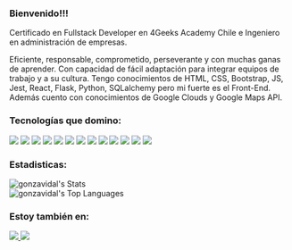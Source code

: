 ### Bienvenido!!!


Certificado en Fullstack Developer en 4Geeks Academy Chile e Ingeniero en administración de empresas.

Eficiente, responsable, comprometido, perseverante y con muchas ganas de aprender. Con capacidad de fácil adaptación para integrar equipos de trabajo y a su cultura.
Tengo conocimientos de HTML, CSS, Bootstrap, JS, Jest, React, Flask, Python, SQLalchemy pero mi fuerte es el Front-End. Además cuento con conocimientos de Google Clouds y Google Maps API.


### Tecnologías que domino:
<div>
<img src = "https://img.shields.io/badge/-HTML5-E34F26?style=flat&logo=html5&logoColor=white"> 
<img src = "https://img.shields.io/badge/-CSS3-1572B6?style=flat&logo=css3&logoColor=white">
<img src="https://img.shields.io/badge/-Bootstrap-563D7C?style=flat&logo=bootstrap&logoColor=white">
<img src="https://img.shields.io/badge/-JavaScript-eed718?style=flat&logo=javascript&logoColor=ffffff">
<img src="https://img.shields.io/badge/-React.js-000000?style=flat&logo=react&logoColor=00c8ff">
<img src="http://img.shields.io/badge/-Git-F1502F?style=flat&logo=git&logoColor=FFFFFF">
<img src="https://img.shields.io/badge/-Python-black?style=flat&logo=python&logoColor=white"> 
<img src="https://img.shields.io/badge/-Flask-black?style=flat&logo=flask&logoColor=white"> 
 <img src="https://img.shields.io/badge/-SQLAlchemy-black?style=flat&logo=sqlalchemy&logoColor=white"> 
 <img src="https://img.shields.io/badge/-Scrum-3C873A?style=flat&logo=scrum&logoColor=white">
 <img src="https://img.shields.io/badge/-RestApi-3C873A?style=flat&logo=restapi&logoColor=white">
 <img src="https://img.shields.io/badge/-GoogleCloud-3C873A?style=flat&logo=restapi&logoColor=white">
  <img src="https://img.shields.io/badge/-MapsAPI-3C873A?style=flat&logo=restapi&logoColor=white">
</div>

### Estadisticas:
![gonzavidal's Stats](https://github-readme-stats.vercel.app/api?username=gonzavidal&theme=dark&show_icons=true&hide_border=true&count_private=true)<br>
![gonzavidal's Top Languages](https://github-readme-stats.vercel.app/api/top-langs/?username=gonzavidal&theme=dark&show_icons=true&hide_border=true&layout=compact)

### Estoy también en:
<div>
<a href="https://github.com/gonzavidal">
<img src="http://img.shields.io/badge/-Github-000000?style=flat&logo=github&logoColor=FFFFFF">
</a>
<a href="https://www.linkedin.com/in/gonzavidalv/">
<img src="https://img.shields.io/badge/-Linkedin-black?style=flat&logo=linkedin&logoColor=white"> 
</a>
</div>
